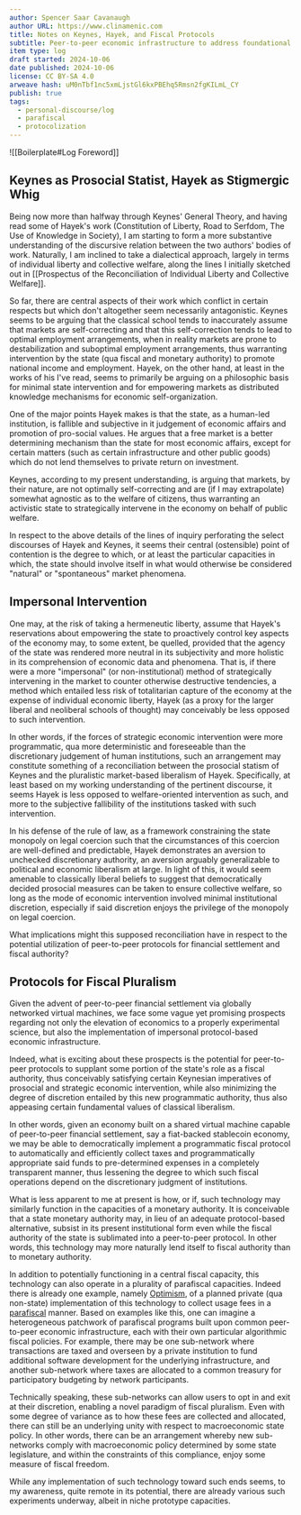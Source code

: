 ```yaml
---
author: Spencer Saar Cavanaugh
author URL: https://www.clinamenic.com
title: Notes on Keynes, Hayek, and Fiscal Protocols
subtitle: Peer-to-peer economic infrastructure to address foundational disagreements in the discourse.
item type: log
draft started: 2024-10-06
date published: 2024-10-06
license: CC BY-SA 4.0
arweave hash: uM0nTbf1nc5xmLjstGl6kxPBEhq5Rmsn2fgKILmL_CY
publish: true
tags:
  - personal-discourse/log
  - parafiscal
  - protocolization
---
```

![[Boilerplate#Log Foreword]]

## Keynes as Prosocial Statist, Hayek as Stigmergic Whig

Being now more than halfway through Keynes' General Theory, and having read some of Hayek's work (Constitution of Liberty, Road to Serfdom, The Use of Knowledge in Society), I am starting to form a more substantive understanding of the discursive relation between the two authors' bodies of work. Naturally, I am inclined to take a dialectical approach, largely in terms of individual liberty and collective welfare, along the lines I initially sketched out in [[Prospectus of the Reconciliation of Individual Liberty and Collective Welfare]]. 

So far, there are central aspects of their work which conflict in certain respects but which don't altogether seem necessarily antagonistic. Keynes seems to be arguing that the classical school tends to inaccurately assume that markets are self-correcting and that this self-correction tends to lead to optimal employment arrangements, when in reality markets are prone to destabilization and suboptimal employment arrangements, thus warranting intervention by the state (qua fiscal and monetary authority) to promote national income and employment. Hayek, on the other hand, at least in the works of his I've read, seems to primarily be arguing on a philosophic basis for minimal state intervention and for empowering markets as distributed knowledge mechanisms for economic self-organization. 

One of the major points Hayek makes is that the state, as a human-led institution, is fallible and subjective in it judgement of economic affairs and promotion of pro-social values. He argues that a free market is a better determining mechanism than the state for most economic affairs, except for certain matters (such as certain infrastructure and other public goods) which do not lend themselves to private return on investment. 

Keynes, according to my present understanding, is arguing that markets, by their nature, are not optimally self-correcting and are (if I may extrapolate) somewhat agnostic as to the welfare of citizens, thus warranting an activistic state to strategically intervene in the economy on behalf of public welfare.

In respect to the above details of the lines of inquiry perforating the select discourses of Hayek and Keynes, it seems their central (ostensible) point of contention is the degree to which, or at least the particular capacities in which, the state should involve itself in what would otherwise be considered "natural" or "spontaneous" market phenomena. 

## Impersonal Intervention

One may, at the risk of taking a hermeneutic liberty, assume that Hayek's reservations about empowering the state to proactively control key aspects of the economy may, to some extent, be quelled, provided that the agency of the state was rendered more neutral in its subjectivity and more holistic in its comprehension of economic data and phenomena. That is, if there were a more "impersonal" (or non-institutional) method of strategically intervening in the market to counter otherwise destructive tendencies, a method which entailed less risk of totalitarian capture of the economy at the expense of individual economic liberty, Hayek (as a proxy for the larger liberal and neoliberal schools of thought) may conceivably be less opposed to such intervention. 

In other words, if the forces of strategic economic intervention were more programmatic, qua more deterministic and foreseeable than the discretionary judgement of human institutions, such an arrangement may constitute something of a reconciliation between the prosocial statism of Keynes and the pluralistic market-based liberalism of Hayek. Specifically, at least based on my working understanding of the pertinent discourse, it seems Hayek is less opposed to welfare-oriented intervention as such, and more to the subjective fallibility of the institutions tasked with such intervention. 

In his defense of the rule of law, as a framework constraining the state monopoly on legal coercion such that the circumstances of this coercion are well-defined and predictable, Hayek demonstrates an aversion to unchecked discretionary authority, an aversion arguably generalizable to political and economic liberalism at large. In light of this, it would seem amenable to classically liberal beliefs to suggest that democratically decided prosocial measures can be taken to ensure collective welfare, so long as the mode of economic intervention involved minimal institutional discretion, especially if said discretion enjoys the privilege of the monopoly on legal coercion. 

What implications might this supposed reconciliation have in respect to the potential utilization of peer-to-peer protocols for financial settlement and fiscal authority?

## Protocols for Fiscal Pluralism

Given the advent of peer-to-peer financial settlement via globally networked virtual machines, we face some vague yet promising prospects regarding not only the elevation of economics to a properly experimental science, but also the implementation of impersonal protocol-based economic infrastructure. 

Indeed, what is exciting about these prospects is the potential for peer-to-peer protocols to supplant some portion of the state's role as a fiscal authority, thus conceivably satisfying certain Keynesian imperatives of prosocial and strategic economic intervention, while also minimizing the degree of discretion entailed by this new programmatic authority, thus also appeasing certain fundamental values of classical liberalism. 

In other words, given an economy built on a shared virtual machine capable of peer-to-peer financial settlement, say a fiat-backed stablecoin economy, we may be able to democratically implement a programmatic fiscal protocol to automatically and efficiently collect taxes and programmatically appropriate said funds to pre-determined expenses in a completely transparent manner, thus lessening the degree to which such fiscal operations depend on the discretionary judgment of institutions.  

What is less apparent to me at present is how, or if, such technology may similarly function in the capacities of a monetary authority. It is conceivable that a state monetary authority may, in lieu of an adequate protocol-based alternative, subsist in its present institutional form even while the fiscal authority of the state is sublimated into a peer-to-peer protocol. In other words, this technology may more naturally lend itself to fiscal authority than to monetary authority. 

In addition to potentially functioning in a central fiscal capacity, this technology can also operate in a plurality of parafiscal capacities. Indeed there is already one example, namely [Optimism](https://optimism.mirror.xyz/ciJzgxmb_fJU8wgiqrEXG_XYnAkuBrdG1biVk0BseiU), of a planned private (qua non-state) implementation of this technology to collect usage fees in a [parafiscal](https://en.wikipedia.org/wiki/Parafiscal_tax) manner. Based on examples like this, one can imagine a heterogeneous patchwork of parafiscal programs built upon common peer-to-peer economic infrastructure, each with their own particular algorithmic fiscal policies. For example, there may be one sub-network where transactions are taxed and overseen by a private institution to fund additional software development for the underlying infrastructure, and another sub-network where taxes are allocated to a common treasury for participatory budgeting by network participants. 

Technically speaking, these sub-networks can allow users to opt in and exit at their discretion, enabling a novel paradigm of fiscal pluralism. Even with some degree of variance as to how these fees are collected and allocated, there can still be an underlying unity with respect to macroeconomic state policy. In other words, there can be an arrangement whereby new sub-networks comply with macroeconomic policy determined by some state legislature, and within the constraints of this compliance, enjoy some measure of fiscal freedom.

While any implementation of such technology toward such ends seems, to my awareness, quite remote in its potential, there are already various such experiments underway, albeit in niche prototype capacities. 